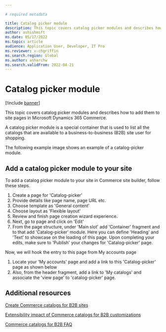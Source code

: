 ```yaml
---
  
# required metadata

title: Catalog picker module
description: This topic covers catalog picker modules and describes how to add them to site pages in Microsoft Dynamics 365 Commerce.
author: ashishmsft
ms.date: 05/17/2022
ms.topic: article
audience: Application User, Developer, IT Pro
ms.reviewer: v-chgriffin
ms.search.region: Global
ms.author: asharchw
ms.search.validFrom: 2022-04-21
---
```


# Catalog picker module

[!include [banner](includes/banner.md)]

This topic covers catalog picker modules and describes how to add them to site pages in Microsoft Dynamics 365 Commerce. 

A catalog picker module is a special container that is used to list all the catalogs that are available to a business-to-business (B2B) site user for shopping. 

The following example image shows an example of a catalog-picker module. 

## Add a catalog picker module to your site

To add a catalog picker module to your site in Commerce site builder, follow these steps.

1. Create a page for 'Catalog-picker' 
1. Provide details like page name, page URL etc.
1. Choose template as 'General content' 
1. Choose layout as 'Flexible layout' 
1. Review and finish page creation wizard experience. 
1. Next, go to page and click on 'Edit' 
1. From the page structure, under 'Main slot' add 'Container' fragment and to that add 'Catalog-picker' module. Here you can define 'Heading' and 'Text' to showcase on the loading of this page. Upon completing your edits, make sure to 'Publish' your changes for 'Catalog-picker' page. 

Now, we will hook the entry to this page from My accounts page 

1. Locate your 'My accounts' page and add a link to this 'Catalog-picker' page as shown below
1. Also, from the header fragment, add a link to 'My catalogs' and associate the 'view page' to 'catalog-picker' page. 

## Additional resources 

[Create Commerce catalogs for B2B sites](catalogs-b2b-sites.md)

[Extensibility impact of Commerce catalogs for B2B customizations](catalogs-b2b-sites-dev.md)

[Commerce catalogs for B2B FAQ](catalogs-b2b-sites-FAQ.md)
